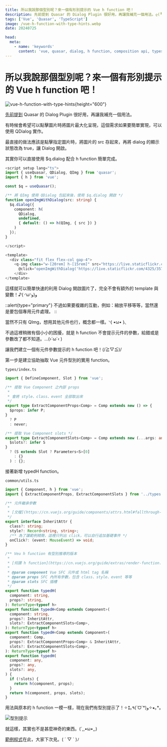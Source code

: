 ```yaml
---
title: 所以我說那個型別呢？來一個有形別提示的 Vue h function 吧！
description: 先前提到 Quasar 的 Dialog Plugin 很好用，再讓我補充一個用法。ლ(╹◡╹ლ)
tags: ['Vue', 'Quasar', 'TypeScript']
image: /vue-h-function-with-type-hints.webp
date: 20240725

head:
  meta:
    - name: 'keywords'
      content: 'vue, quasar, dialog, h function, composition api, typescript'
---
```


# 所以我說那個型別呢？來一個有形別提示的 Vue h function 吧！

![vue-h-function-with-type-hints](/vue-h-function-with-type-hints.webp){height="600"}

[先前提到](/blog-vue/vue-h-function-makes-quasar-dialog-easier-to-reuse) Quasar 的 Dialog Plugin 很好用，再讓我補充一個用法。

有時候會希望可以點擊圖片時將圖片最大化呈現，這個需求如果要簡單實現，可以使用 QDialog 實作。

最直接的做法應該是點擊指定圖片時，將圖片的 src 存起來，再將 dialog 的顯示狀態改為 true，讓 Dialog 開啟。

其實你可以直接使用 $q.dialog 配合 h function 簡單完成。

```ts
<script setup lang="ts">
import { useQuasar, QDialog, QImg } from 'quasar';
import { h } from 'vue';

const $q = useQuasar();

/** 將 QImg 使用 QDialog 包起來後，使用 $q.dialog 開啟 */
function openImgWithDialog(src: string) {
  $q.dialog({
    component: h(
      QDialog,
      undefined,
      { default: () => h(QImg, { src }) }
    )
  });
}

</script>

<template>
  <div class="fit flex flex-col gap-4">
    <q-img class="w-[20rem] h-[15rem]" src="https://live.staticflickr.com/4325/35716212880_217fa28b46_k.jpg"
      @click="openImgWithDialog('https://live.staticflickr.com/4325/35716212880_217fa28b46_k.jpg')" />
    </div>
</template>
```

這樣就可以簡單快速的利用 Dialog 開啟圖片了，完全不會有額外的 template 與變數！♪( ◜ω◝و(و

::alert{type="primary"}
不過如果要複雜的互動，例如：縮放平移等等，當然還是要包個專用元件處理。
::

當然不只有 QImg，想用其他元件也行，概念都一樣。◝( •ω• )◟

不過這裡稍微有個小小的困擾，就是 h function 不會提示元件的參數，給錯或是參數改了都不知道。…(›´ω`‹ )

讓我們建立一個有元件參數提示的 h function 吧！(/≧▽≦)/

第一步是建立協助抽取 Vue 元件型別的實用 function。

`types/index.ts`

```ts
import { DefineComponent, Slot } from 'vue';

/** 提取 Vue Component 之內部 props
 *
 * 會將 style、class、event 全部取出來
 */
export type ExtractComponentProps<Comp> = Comp extends new () => {
  $props: infer P;
}
  ? P
  : never;

/** 提取 Vue Component slots */
export type ExtractComponentSlots<Comp> = Comp extends new (...args: any) => {
  $slots?: infer S
}
  ? (S extends Slot ? Parameters<S>[0]
    : {}
  ) : {};

```

接著新增 typedH function。

`common/utils.ts`

```ts
import { Component, h } from 'vue';
import { ExtractComponentProps, ExtractComponentSlots } from '../types';

/** 元件繼承參數
 * 
 * [文檔](https://cn.vuejs.org/guide/components/attrs.html#fallthrough-attributes)
 */
export interface InheritAttr {
  class?: string;
  style?: Record<string, string>;
  /** 為了讓範例精簡，這裡只列出 click，可以自行追加基礎事件 */
  onClick?: (event: MouseEvent) => void;
}

/** Veu h function 有型別推導的版本
 * 
 * [何謂 h function](https://cn.vuejs.org/guide/extras/render-function.html)
 * 
 * @param component Vue SFC 元件或 html tag 名稱
 * @param props SFC 內所有參數，包含 class、style、event 等等
 * @param slots SFC 插槽
 */
export function typedH(
  component: string,
  props?: string,
): ReturnType<typeof h>
export function typedH<Comp extends Component>(
  component: string,
  props?: InheritAttr,
  slots?: ExtractComponentSlots<Comp>,
): ReturnType<typeof h>
export function typedH<Comp extends Component>(
  component: Comp,
  props?: ExtractComponentProps<Comp> & InheritAttr,
  slots?: ExtractComponentSlots<Comp>,
): ReturnType<typeof h>
export function typedH(
  component: any,
  props?: any,
  slots?: any,
) {
  if (!slots) {
    return h(component, props);
  }
  return h(component, props, slots);
}

```

用法與原本的 h function 一模一樣，現在我們有型別提示了！✧⁑｡٩(ˊᗜˋ*)و✧⁕｡*｡

![型別提示](vue-h-function-with-type-hints/Untitled.png)

就這樣，其實也不是甚麼神奇的東西。(´,,•ω•,,)

[範例程式](https://stackblitz.com/~/github.com/Codfisher/blog-vue-typed-h)在此，大家下次見。( ´ ▽ ` )ﾉ
